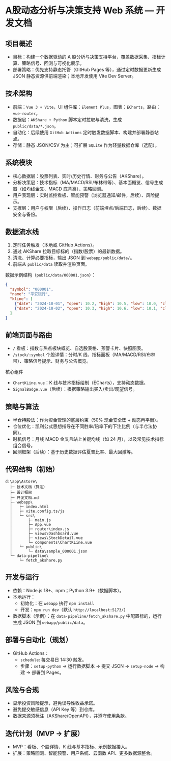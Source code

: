 # A股动态分析与决策支持 Web 系统 — 开发文档

## 项目概述
- 目标：构建一个数据驱动的 A 股分析与决策支持平台，覆盖数据采集、指标计算、策略信号、回测与可视化展示。
- 部署策略：优先支持静态托管（GitHub Pages 等），通过定时数据更新生成 JSON 静态资源供前端渲染；本地开发使用 Vite Dev Server。

## 技术架构
- 前端：`Vue 3 + Vite`，UI 组件库：`Element Plus`，图表：`ECharts`，路由：`vue-router`。
- 数据层：`AKShare + Python` 脚本定时拉取与清洗，生成 `public/data/*.json`。
- 自动化：后续使用 `GitHub Actions` 定时触发数据脚本、构建并部署静态站点。
- 存储：静态 JSON/CSV 为主；可扩展 `SQLite` 作为轻量数据仓库（选配）。

## 系统模块
- 核心数据层：股票列表、实时/历史行情、财务与公告（AKShare）。
- 分析决策层：技术指标（MA/MACD/RSI/布林带等）、基本面概览、信号生成器（如均线金叉、MACD 底背离）、策略回测。
- 用户表现层：实时监控看板、智能预警（浏览器通知/邮件，后续）、风险提示。
- 支撑层：用户与权限（后续）、操作日志（前端埋点/后端日志，后续）、数据安全与备份。

## 数据流水线
1. 定时任务触发（本地或 GitHub Actions）。
2. 通过 AKShare 拉取目标标的（指数/股票）的最新数据。
3. 清洗、计算必要指标，输出 JSON 到 `webapp/public/data/`。
4. 前端从 `public/data` 读取并渲染页面。

数据示例结构（`public/data/000001.json`）：
```json
{
  "symbol": "000001",
  "name": "平安银行",
  "kline": [
    {"date": "2024-10-01", "open": 10.2, "high": 10.5, "low": 10.0, "close": 10.3, "volume": 1200000},
    {"date": "2024-10-02", "open": 10.3, "high": 10.6, "low": 10.1, "close": 10.5, "volume": 1350000}
  ]
}
```

## 前端页面与路由
- `/` 看板：指数与热点板块概览、自选股表格、预警卡片、快照图表。
- `/stock/:symbol` 个股详情：分时/K 线、指标面板（MA/MACD/RSI/布林带）、策略信号提示、财务与公告概览。

核心组件
- `ChartKLine.vue`：K 线与技术指标绘制（ECharts），支持动态数据。
- `SignalBadge.vue`（后续）：根据策略输出买入/卖出/观望信号。

## 策略与算法
- 半仓持股法：作为资金管理的底层约束（50% 现金安全垫 + 动态再平衡）。
- 仓位优化：凯利公式思想指导在不同胜率/赔率下的下注比例（与半仓法协同）。
- 时机信号：月线 MACD 金叉且站上关键均线（如 24 月），以及常见技术指标组合信号。
- 回测框架（后续）：基于历史数据评估夏普比率、最大回撤等。

## 代码结构（初始）
```
d:\app\Astore\
  ├─ 技术文档（算法）
  ├─ 设计框架
  ├─ 开发文档.md
  ├─ webapp\
  │   ├─ index.html
  │   ├─ vite.config.ts/js
  │   └─ src\
  │       ├─ main.js
  │       ├─ App.vue
  │       ├─ router\index.js
  │       ├─ views\Dashboard.vue
  │       ├─ views\StockDetail.vue
  │       └─ components\ChartKLine.vue
  │   └─ public\
  │       └─ data\sample_000001.json
  └─ data-pipeline\
      └─ fetch_akshare.py
```

## 开发与运行
- 依赖：Node.js 18+、npm；Python 3.9+（数据脚本）。
- 本地运行：
  - 初始化：在 `webapp` 执行 `npm install`
  - 开发：`npm run dev`（默认 `http://localhost:5173/`）
- 数据脚本（示例）：在 `data-pipeline/fetch_akshare.py` 中配置标的，运行生成 JSON 到 `webapp/public/data`。

## 部署与自动化（规划）
- GitHub Actions：
  - `schedule`: 每交易日 14:30 触发。
  - 步骤：`setup-python` → 运行数据脚本 → 提交 JSON → `setup-node` → 构建 → 部署到 Pages。

## 风险与合规
- 显示投资风险提示，避免误导性收益承诺。
- 避免提交敏感信息（API Key 等）到仓库。
- 数据来源须标注（AKShare/OpenAPI），并遵守使用条款。

## 迭代计划（MVP → 扩展）
- MVP：看板、个股详情、K 线与基本指标、示例数据接入。
- 扩展：策略回测、智能预警、用户系统、云函数 API、更多数据源整合。